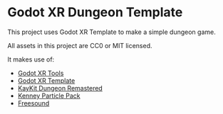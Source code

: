 # Godot XR Dungeon Template
This project uses Godot XR Template to make a simple dungeon game.

All assets in this project are CC0 or MIT licensed.

It makes use of:
- [Godot XR Tools](https://github.com/GodotVR/godot-xr-tools)
- [Godot XR Template](https://github.com/GodotVR/godot-xr-template)
- [KayKit Dungeon Remastered](https://godotengine.org/asset-library/asset/2126)
- [Kenney Particle Pack](https://godotengine.org/asset-library/asset/784)
- [Freesound](https://freesound.org/)
